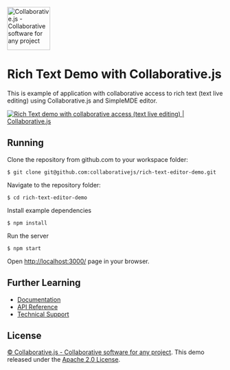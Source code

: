 
[<img src="http://collaborativejs.org/img/logo-transparent-color.png" width="100px" alt="Collaborative.js - Collaborative software for any project">](http://collaborativejs.org)

# Rich Text Demo with Collaborative.js
This is example of application with collaborative access to rich text (text live editing) using Collaborative.js and  SimpleMDE editor.
  
[<img src="http://collaborativejs.org/img/landing/rich-text-demo.png" alt="Rich Text demo with collaborative access (text live editing) | Collaborative.js">](http://collaborativejs.org/demos/rich-text-editor-demo)

## Running
Clone the repository from github.com to your workspace folder:
```
$ git clone git@github.com:collaborativejs/rich-text-editor-demo.git
```

Navigate to the repository folder:
```
$ cd rich-text-editor-demo
```

Install example dependencies
```
$ npm install
```

Run the server
```
$ npm start
```

Open [http://localhost:3000/](http://localhost:3000/) page in your browser.


## Further Learning
* [Documentation](http://collaborativejs.org/docs)
* [API Reference](http://collaborativejs.org/api)
* [Technical Support](http://collaborativejs.org/support)

## License
[© Collaborative.js - Collaborative software for any project](http://collaborativejs.org). This demo released under the [Apache 2.0 License](https://github.com/collaborativejs/rich-text-editor-demo/blob/master/LICENSE).
